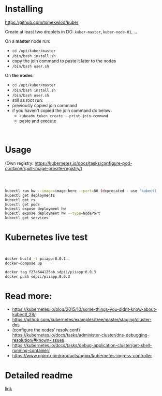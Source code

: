 # Installing

https://github.com/tomekwlod/kuber

Create at least two droplets in DO: `kuber-master`, `kuber-node-01`, ...

On a **master** node run:
- `cd /opt/kuber/master`
- `/bin/bash install.sh`
- copy the join command to paste it later to the nodes
- `/bin/bash user.sh`

On **the nodes**:
- `cd /opt/kuber/master`
- `/bin/bash install.sh`
- `/bin/bash user.sh`
- still as root run:
- previously copied join command
- if you haven't copied the join command do below:
   - `kubeadm token create --print-join-command`
   - paste and execute

<br />

# Usage
(Own registry: https://kubernetes.io/docs/tasks/configure-pod-container/pull-image-private-registry/)

<br />

```bash

kubectl run hw --image=image-here --port=80 (deprecated - use 'kubectl create' instead)
kubectl get deployments
kubectl get rs
kubectl get pods
kubectl expose deployment hw
kubectl expose deployment hw --type=NodePort
kubectl get services

```

# Kubernetes live test

```bash


docker build -t piiapp:0.0.1 .
docker-compose up

docker tag f27a644125ab sdpii/piiapp:0.0.3
docker push sdpii/piiapp:0.0.3


```

# Read more:
- https://kubernetes.io/blog/2015/10/some-things-you-didnt-know-about-kubectl_28/
- https://github.com/kubernetes/examples/tree/master/staging/cluster-dns
- (configure the nodes’ resolv.conf) https://kubernetes.io/docs/tasks/administer-cluster/dns-debugging-resolution/#known-issues
- https://kubernetes.io/docs/tasks/debug-application-cluster/get-shell-running-container/
- https://www.nginx.com/products/nginx/kubernetes-ingress-controller

# Detailed readme

[link](/DO/002-nginx-ingress%5Bhttps%5D)

